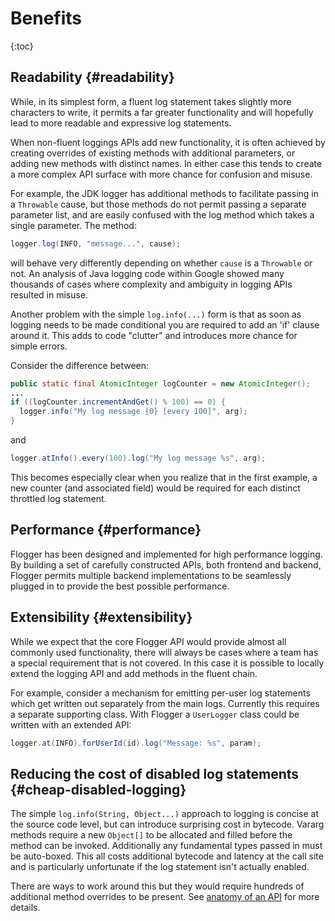 # Benefits

{:toc}

## Readability {#readability}

While, in its simplest form, a fluent log statement takes slightly more
characters to write, it permits a far greater functionality and will hopefully
lead to more readable and expressive log statements.

When non-fluent loggings APIs add new functionality, it is often achieved by
creating overrides of existing methods with additional parameters, or adding new
methods with distinct names. In either case this tends to create a more complex
API surface with more chance for confusion and misuse.

For example, the JDK logger has additional methods to facilitate passing in a
`Throwable` cause, but those methods do not permit passing a separate parameter
list, and are easily confused with the log method which takes a single
parameter. The method:

```java
logger.log(INFO, "message...", cause);
```

will behave very differently depending on whether `cause` is a `Throwable` or
not. An analysis of Java logging code within Google showed many thousands of
cases where complexity and ambiguity in logging APIs resulted in misuse.

Another problem with the simple `log.info(...)` form is that as soon as logging
needs to be made conditional you are required to add an 'if' clause around it.
This adds to code "clutter" and introduces more chance for simple errors.

Consider the difference between:

```java
public static final AtomicInteger logCounter = new AtomicInteger();
...
if ((logCounter.incrementAndGet() % 100) == 0) {
  logger.info("My log message {0} [every 100]", arg);
}
```

and

```java
logger.atInfo().every(100).log("My log message %s", arg);
```

This becomes especially clear when you realize that in the first example, a new
counter (and associated field) would be required for each distinct throttled log
statement.

## Performance {#performance}

Flogger has been designed and implemented for high performance logging. By
building a set of carefully constructed APIs, both frontend and backend, Flogger
permits multiple backend implementations to be seamlessly plugged in to provide
the best possible performance.


## Extensibility {#extensibility}

While we expect that the core Flogger API would provide almost all commonly used
functionality, there will always be cases where a team has a special requirement
that is not covered. In this case it is possible to locally extend the logging
API and add methods in the fluent chain.

For example, consider a mechanism for emitting per-user log statements
which get written out separately from the main logs. Currently this requires a
separate supporting class. With Flogger a `UserLogger` class could be written
with an extended API:

```java
logger.at(INFO).forUserId(id).log("Message: %s", param);
```

## Reducing the cost of disabled log statements {#cheap-disabled-logging}

The simple `log.info(String, Object...)` approach to logging is concise at the
source code level, but can introduce surprising cost in bytecode. Vararg methods
require a new `Object[]` to be allocated and filled before the method can be
invoked. Additionally any fundamental types passed in must be auto-boxed. This
all costs additional bytecode and latency at the call site and is particularly
unfortunate if the log statement isn't actually enabled.

There are ways to work around this but they would require hundreds of additional
method overrides to be present. See [anatomy of an API](anatomy.md) for more
details.
